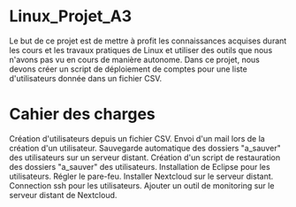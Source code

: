 # Linux_Projet_A3
Le but de ce projet est de mettre à profit les connaissances acquises durant les cours et les travaux pratiques de Linux et utiliser des outils que nous n'avons pas vu en cours de manière autonome. Dans ce projet, nous devons créer un script de déploiement de comptes pour une liste d'utilisateurs donnée dans un fichier CSV.

# Cahier des charges
Création d'utilisateurs depuis un fichier CSV.
Envoi d'un mail lors de la création d'un utilisateur.
Sauvegarde automatique des dossiers "a_sauver" des utilisateurs sur un serveur distant.
Création d'un script de restauration des dossiers "a_sauver" des utilisateurs.
Installation de Eclipse pour les utilisateurs.
Régler le pare-feu.
Installer Nextcloud sur le serveur distant.
Connection ssh pour les utilisateurs.
Ajouter un outil de monitoring sur le serveur distant de Nextcloud.
